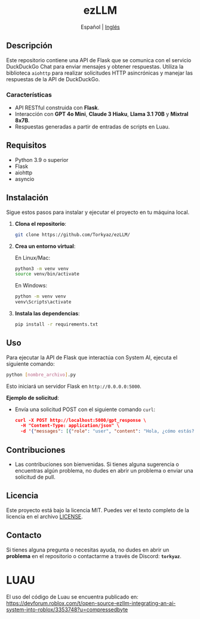 <div align="center">
  <h1>
    ezLLM
  </h1>
</div>

<div align="center">
  <p dir="auto">Español | <a href="https://github.com/Torkyaz/ezLLM/blob/main/README_es.md">Inglés</a></p>
</div>

## Descripción

Este repositorio contiene una API de Flask que se comunica con el servicio DuckDuckGo Chat para enviar mensajes y obtener respuestas. Utiliza la biblioteca `aiohttp` para realizar solicitudes HTTP asincrónicas y manejar las respuestas de la API de DuckDuckGo.

### Características

- API RESTful construida con **Flask**.
- Interacción con **GPT 4o Mini**, **Claude 3 Hiaku**, **Llama 3.1 70B** y **Mixtral 8x7B**.
- Respuestas generadas a partir de entradas de scripts en Luau.

## Requisitos

- Python 3.9 o superior
- Flask
- aiohttp
- asyncio

## Instalación

Sigue estos pasos para instalar y ejecutar el proyecto en tu máquina local.

1. **Clona el repositorio**:

   ```bash
   git clone https://github.com/Torkyaz/ezLLM/
   ```

2. **Crea un entorno virtual**:

   En Linux/Mac:

   ```bash
   python3 -m venv venv
   source venv/bin/activate
   ```

   En Windows:

   ```bash
   python -m venv venv
   venv\Scripts\activate
   ```

3. **Instala las dependencias**:

   ```bash
   pip install -r requirements.txt
   ```

## Uso

Para ejecutar la API de Flask que interactúa con System AI, ejecuta el siguiente comando:

```bash
python [nombre_archivo].py
```

Esto iniciará un servidor Flask en `http://0.0.0.0:5000`.

**Ejemplo de solicitud**:
- Envía una solicitud POST con el siguiente comando `curl`:

  ```json
  curl -X POST http://localhost:5000/gpt_response \
    -H "Content-Type: application/json" \
    -d '{"messages": [{"role": "user", "content": "Hola, ¿cómo estás?"}]}'
  ```

## Contribuciones
- Las contribuciones son bienvenidas. Si tienes alguna sugerencia o encuentras algún problema, no dudes en abrir un problema o enviar una solicitud de pull.

## Licencia

Este proyecto está bajo la licencia MIT. Puedes ver el texto completo de la licencia en el archivo [LICENSE](./LICENSE).

## Contacto

Si tienes alguna pregunta o necesitas ayuda, no dudes en abrir un **problema** en el repositorio o contactarme a través de Discord: **`torkyaz`**.

# LUAU
El uso del código de Luau se encuentra publicado en: https://devforum.roblox.com/t/open-source-ezllm-integrating-an-ai-system-into-roblox/3353748?u=compressedbyte
